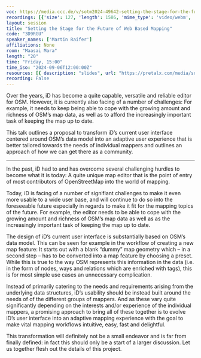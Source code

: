 ```yaml
---
voc: https://media.ccc.de/v/sotm2024-49642-setting-the-stage-for-the-future-of-web-based-mapping
recordings: [{'size': 127, 'length': 1586, 'mime_type': 'video/webm', 'language': 'eng', 'filename': 'sotm2024-49642-eng-Setting_the_Stage_for_the_Future_of_Web_Based_Mapping_webm-hd.webm', 'state': 'new', 'folder': 'webm-hd', 'high_quality': True, 'width': 1920, 'height': 1080, 'updated_at': '2024-11-03T15:14:35.096+01:00', 'recording_url': 'https://cdn.media.ccc.de/events/sotm/2024/webm-hd/sotm2024-49642-eng-Setting_the_Stage_for_the_Future_of_Web_Based_Mapping_webm-hd.webm', 'url': 'https://api.media.ccc.de/public/recordings/81311', 'event_url': 'https://api.media.ccc.de/public/events/2c3332ca-9ce4-5b26-ad0a-d4df858e36a5', 'conference_url': 'https://api.media.ccc.de/public/conferences/sotm2024'}, {'size': 61, 'length': 1586, 'mime_type': 'video/webm', 'language': 'eng', 'filename': 'sotm2024-49642-eng-Setting_the_Stage_for_the_Future_of_Web_Based_Mapping_webm-sd.webm', 'state': 'new', 'folder': 'webm-sd', 'high_quality': False, 'width': 720, 'height': 576, 'updated_at': '2024-11-03T15:01:40.408+01:00', 'recording_url': 'https://cdn.media.ccc.de/events/sotm/2024/webm-sd/sotm2024-49642-eng-Setting_the_Stage_for_the_Future_of_Web_Based_Mapping_webm-sd.webm', 'url': 'https://api.media.ccc.de/public/recordings/81310', 'event_url': 'https://api.media.ccc.de/public/events/2c3332ca-9ce4-5b26-ad0a-d4df858e36a5', 'conference_url': 'https://api.media.ccc.de/public/conferences/sotm2024'}, {'size': 45, 'length': 1586, 'mime_type': 'video/mp4', 'language': 'eng', 'filename': 'sotm2024-49642-eng-Setting_the_Stage_for_the_Future_of_Web_Based_Mapping_sd.mp4', 'state': 'new', 'folder': 'h264-sd', 'high_quality': False, 'width': 720, 'height': 576, 'updated_at': '2024-11-03T14:52:56.216+01:00', 'recording_url': 'https://cdn.media.ccc.de/events/sotm/2024/h264-sd/sotm2024-49642-eng-Setting_the_Stage_for_the_Future_of_Web_Based_Mapping_sd.mp4', 'url': 'https://api.media.ccc.de/public/recordings/81309', 'event_url': 'https://api.media.ccc.de/public/events/2c3332ca-9ce4-5b26-ad0a-d4df858e36a5', 'conference_url': 'https://api.media.ccc.de/public/conferences/sotm2024'}, {'size': 24, 'length': 1586, 'mime_type': 'audio/mpeg', 'language': 'eng', 'filename': 'sotm2024-49642-eng-Setting_the_Stage_for_the_Future_of_Web_Based_Mapping_mp3.mp3', 'state': 'new', 'folder': 'mp3', 'high_quality': False, 'width': 0, 'height': 0, 'updated_at': '2024-11-03T14:49:45.052+01:00', 'recording_url': 'https://cdn.media.ccc.de/events/sotm/2024/mp3/sotm2024-49642-eng-Setting_the_Stage_for_the_Future_of_Web_Based_Mapping_mp3.mp3', 'url': 'https://api.media.ccc.de/public/recordings/81308', 'event_url': 'https://api.media.ccc.de/public/events/2c3332ca-9ce4-5b26-ad0a-d4df858e36a5', 'conference_url': 'https://api.media.ccc.de/public/conferences/sotm2024'}, {'size': 131, 'length': 1586, 'mime_type': 'video/mp4', 'language': 'eng', 'filename': 'sotm2024-49642-eng-Setting_the_Stage_for_the_Future_of_Web_Based_Mapping_hd.mp4', 'state': 'new', 'folder': 'h264-hd', 'high_quality': True, 'width': 1920, 'height': 1080, 'updated_at': '2024-11-03T14:48:34.193+01:00', 'recording_url': 'https://cdn.media.ccc.de/events/sotm/2024/h264-hd/sotm2024-49642-eng-Setting_the_Stage_for_the_Future_of_Web_Based_Mapping_hd.mp4', 'url': 'https://api.media.ccc.de/public/recordings/81307', 'event_url': 'https://api.media.ccc.de/public/events/2c3332ca-9ce4-5b26-ad0a-d4df858e36a5', 'conference_url': 'https://api.media.ccc.de/public/conferences/sotm2024'}]
layout: session
title: "Setting the Stage for the Future of Web Based Mapping"
code: "3D9RGU"
speaker_names: ['Martin Raifer']
affiliations: None
room: "Maasai Mara"
length: "20"
time: "Friday, 15:00"
time_iso: "2024-09-06T12:00:00Z"
resources: [{ description: "slides", url: "https://pretalx.com/media/sotm2024/submissions/3D9RGU/resources/2024-sotm_JuJmMV5.pdf" }]
recording: False
---
```


Over the years, iD has become a quite capable, versatile and reliable editor for OSM. However, it is currently also facing of a number of challenges: For example, it needs to keep being able to cope with the growing amount and richness of OSM’s map data, as well as to afford the increasingly important task of keeping the map up to date.

This talk outlines a proposal to transform iD’s current user interface centered around OSM’s data model into an adaptive user experience that is better tailored towards the needs of individual mappers and outlines an approach of how we can get there as a community.

<hr>

In the past, iD had to and has overcome several challenging hurdles to become what it is today: A quite unique map editor that is the point of entry of most contributors of OpenStreetMap into the world of mapping.

Today, iD is facing of a number of signifiant challenges to make it even more usable to a wide user base, and will continue to do so into the foreseeable future especially in regards to make it fit for the mapping topics of the future. For example, the editor needs to be able to cope with the growing amount and richness of OSM’s map data as well as as the increasingly important task of keeping the map up to date.

The design of iD’s current user interface is substantially based on OSM’s data model. This can be seen for example in the workflow of creating a new map feature: It starts out with a blank “dummy” map geometry which – in a second step – has to be converted into a map feature by choosing a preset. While this is true to the way OSM represents this information in the data (i.e. in the form of nodes, ways and relations which are enriched with tags), this is for most simple use cases an unnecessary complication.

Instead of primarily catering to the needs and requirements arising from the underlying data structures, iD’s usability should be instead built around the needs of of the different groups of mappers. And as these vary quite significantly depending on the interests and/or experience of the individual mappers, a promising approach to bring all of these together is to evolve iD’s user interface into an adaptive mapping experience with the goal to make vital mapping workflows intuitive, easy, fast and delightful.

This transformation will definitely not be a small endeavor and is far from finally defined: in fact this should only be a start of a larger discussion. Let us together flesh out the details of this project.

